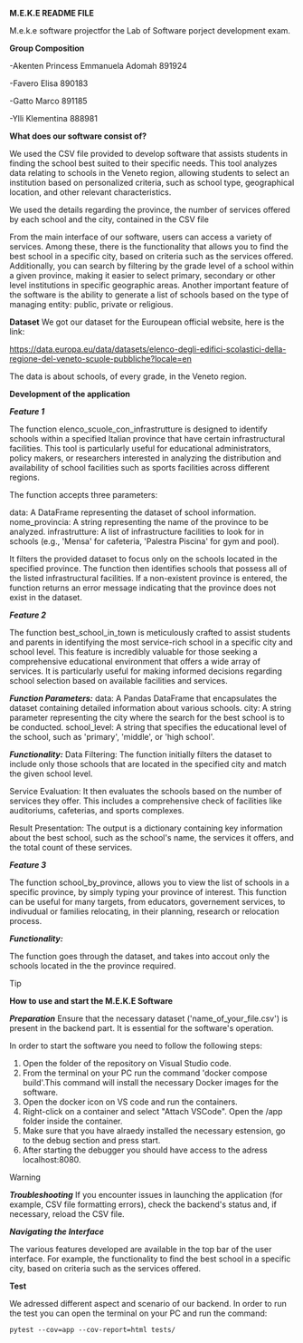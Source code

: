 **M.E.K.E README FILE**

M.e.k.e software projectfor the Lab of Software porject development exam.

**Group Composition**

-Akenten Princess Emmanuela Adomah 891924 

-Favero Elisa 890183 

-Gatto Marco 891185

-Ylli Klementina 888981


**What does our software consist of?**

We used the CSV file provided to develop software that assists students in finding the school best suited to their specific needs. This tool analyzes data relating to schools in the Veneto region, allowing students to select an institution based on personalized criteria, such as school type, geographical location, and other relevant characteristics.

We used the details regarding the province, the number of services offered by each school and the city, contained in the CSV file

From the main interface of our software, users can access a variety of services. Among these, there is the functionality that allows you to find the best school in a specific city, based on criteria such as the services offered. Additionally, you can search by filtering by the grade level of a school within a given province, making it easier to select primary, secondary or other level institutions in specific geographic areas.
Another important feature of the software is the ability to generate a list of schools based on the type of managing entity: public, private or religious. 

**Dataset**
We got our dataset for the Euroupean official website, here is the link:

https://data.europa.eu/data/datasets/elenco-degli-edifici-scolastici-della-regione-del-veneto-scuole-pubbliche?locale=en

The data is about schools, of every grade, in the Veneto region.


**Development of the application**

***Feature 1***

The function elenco_scuole_con_infrastrutture is designed to identify schools within a specified Italian province that have certain infrastructural facilities. This tool is particularly useful for educational administrators, policy makers, or researchers interested in analyzing the distribution and availability of school facilities such as sports facilities across different regions.

The function accepts three parameters:

data: A DataFrame representing the dataset of school information.
nome_provincia: A string representing the name of the province to be analyzed.
infrastrutture: A list of infrastructure facilities to look for in schools (e.g., 'Mensa' for cafeteria, 'Palestra Piscina' for gym and pool).

It filters the provided dataset to focus only on the schools located in the specified province.
The function then identifies schools that possess all of the listed infrastructural facilities.
If a non-existent province is entered, the function returns an error message indicating that the province does not exist in the dataset.


***Feature 2***

The function best_school_in_town is meticulously crafted to assist students and parents in identifying the most service-rich school in a specific city and school level. This feature is incredibly valuable for those seeking a comprehensive educational environment that offers a wide array of services. It is particularly useful for making informed decisions regarding school selection based on available facilities and services.

***Function Parameters:***
data: A Pandas DataFrame that encapsulates the dataset containing detailed information about various schools.
city: A string parameter representing the city where the search for the best school is to be conducted.
school_level: A string that specifies the educational level of the school, such as 'primary', 'middle', or 'high school'.

***Functionality:***
Data Filtering: The function initially filters the dataset to include only those schools that are located in the specified city and match the given school level.

Service Evaluation: It then evaluates the schools based on the number of services they offer. This includes a comprehensive check of facilities like auditoriums, cafeterias, and sports complexes.

Result Presentation: The output is a dictionary containing key information about the best school, such as the school's name, the services it offers, and the total count of these services.


***Feature 3***

The function school_by_province, allows you to view the list of schools in a specific province, by simply typing your province of interest.
This function can be useful for many targets, from educators, governement services, to indivudual or families relocating, in their planning, research or relocation process.

***Functionality:***

The function goes through the dataset, and takes into accout only the schools located in the the province required.

> [!TIP]
>**How to use and start the M.E.K.E Software**

***Preparation***
Ensure that the necessary dataset ('name_of_your_file.csv') is present in the backend part. It is essential for the software's operation.

In order to start the software you need to follow the following steps:

1. Open the folder of the repository on Visual Studio code.
1. From the terminal on your PC run the command 'docker compose build'.This command will install the necessary Docker images for the software.
1. Open the docker icon on VS code and run the containers.
1. Right-click on a container and select "Attach VSCode". Open the /app folder inside the container.
1. Make sure that you have alraedy installed the necessary estension, go to the debug section and press start.
1. After starting the debugger you should have access to the adress localhost:8080.


> [!WARNING]
>***Troubleshooting***
If you encounter issues in launching the application (for example, CSV file formatting errors), check the backend's status and, if necessary, reload the CSV file.

***Navigating the Interface***

The various features developed are available in the top bar of the user interface. For example, the functionality to find the best school in a specific city, based on criteria such as the services offered.

**Test**

We adressed different aspect and scenario of our backend.
In order to run the test you can open the terminal on your PC and run the command: 

`pytest --cov=app --cov-report=html tests/`
